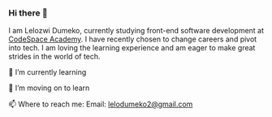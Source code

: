 ### Hi there 👋

I am Lelozwi Dumeko, currently studying front-end software development at [CodeSpace Academy](https://www.codespace.co.za/). I have recently chosen to change careers and pivot into tech. I am loving the learning experience and am eager to make great strides in the world of tech. 

🌱 I’m currently learning

<!-- insert the badges of HTML, CSS, and JavaScript with the git logo as well --!>

🤔 I’m moving on to learn 

<!-- insert the badges of the other things i want to learn -->

📫 Where to reach me: 
Email: lelodumeko2@gmail.com




